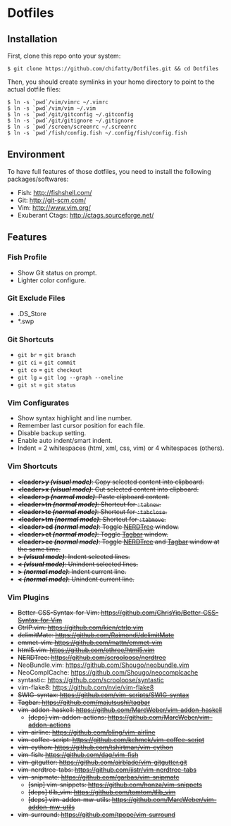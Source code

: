 # Dotfiles

## Installation

First, clone this repo onto your system:

    $ git clone https://github.com/chifatty/Dotfiles.git && cd Dotfiles

Then, you should create symlinks in your home directory to point to the actual dotfile files:

    $ ln -s `pwd`/vim/vimrc ~/.vimrc
    $ ln -s `pwd`/vim/vim ~/.vim
    $ ln -s `pwd`/git/gitconfig ~/.gitconfig
    $ ln -s `pwd`/git/gitignore ~/.gitignore
    $ ln -s `pwd`/screen/screenrc ~/.screenrc
	$ ln -s `pwd`/fish/config.fish ~/.config/fish/config.fish

## Environment

To have full features of those dotfiles, you need to install the following packages/softwares:

* Fish: <http://fishshell.com/>
* Git: <http://git-scm.com/>
* Vim: <http://www.vim.org/>
* Exuberant Ctags: <http://ctags.sourceforge.net/>

## Features

### Fish Profile

* Show Git status on prompt.
* Lighter color configure.

### Git Exclude Files
* .DS\_Store
* \*.swp

### Git Shortcuts
* `git br` = `git branch`
* `git ci` = `git commit`
* `git co` = `git checkout`
* `git lg` = `git log --graph --oneline`
* `git st` = `git status`

### Vim Configurates

* Show syntax highlight and line number.
* Remember last cursor position for each file.
* Disable backup setting.
* Enable auto indent/smart indent.
* Indent = 2 whitespaces (html, xml, css, vim) or 4 whitespaces (others).

### Vim Shortcuts

* ~~**\<leader\>y _(visual mode)_**: Copy selected content into clipboard.~~
* ~~**\<leader\>x _(visual mode)_**: Cut selected content into clipboard.~~
* ~~**\<leader\>p _(normal mode)_**: Paste clipboard content.~~
* ~~**\<leader\>tn _(normal mode)_**: Shortcut for `:tabnew`.~~
* ~~**\<leader\>tc _(normal mode)_**: Shortcut for `:tabclose`.~~
* ~~**\<leader\>tm _(normal mode)_**: Shortcut for `:tabmove`.~~
* ~~**\<leader\>ed _(normal mode)_**: Toggle [NERDTree](https://github.com/scrooloose/nerdtree) window.~~
* ~~**\<leader\>et _(normal mode)_**: Toggle [Tagbar](https://github.com/majutsushi/tagbar) window.~~
* ~~**\<leader\>ee _(normal mode)_**: Toggle [NERDTree](https://github.com/scrooloose/nerdtree) and [Tagbar](https://github.com/majutsushi/tagbar) window at the same time.~~
* ~~**> _(visual mode)_**: Indent selected lines.~~
* ~~**< _(visual mode)_**: Unindent selected lines.~~
* ~~**> _(normal mode)_**: Indent current line.~~
* ~~**< _(normal mode)_**: Unindent current line.~~

### Vim Plugins

* ~~Better-CSS-Syntax-for-Vim: <https://github.com/ChrisYip/Better-CSS-Syntax-for-Vim>~~
* ~~CtrlP.vim: <https://github.com/kien/ctrlp.vim>~~
* ~~delimitMate: <https://github.com/Raimondi/delimitMate>~~
* ~~emmet-vim: <https://github.com/mattn/emmet-vim>~~
* ~~html5.vim: <https://github.com/othree/html5.vim>~~
* ~~NERDTree: <https://github.com/scrooloose/nerdtree>~~
* NeoBundle.vim: <https://github.com/Shougo/neobundle.vim>
* NeoComplCache: <https://github.com/Shougo/neocomplcache>
* syntastic: <https://github.com/scrooloose/syntastic>
* vim-flake8: <https://github.com/nvie/vim-flake8>
* ~~SWIG-syntax: <https://github.com/vim-scripts/SWIG-syntax>~~
* ~~Tagbar: <https://github.com/majutsushi/tagbar>~~
* ~~vim-addon-haskell: <https://github.com/MarcWeber/vim-addon-haskell>~~
    * ~~[deps] vim-addon-actions: <https://github.com/MarcWeber/vim-addon-actions>~~
* ~~vim-airline: <https://github.com/bling/vim-airline>~~
* ~~vim-coffee-script: <https://github.com/kchmck/vim-coffee-script>~~
* ~~vim-cython: <https://github.com/tshirtman/vim-cython>~~
* ~~vim-fish: <https://github.com/dag/vim-fish>~~
* ~~vim-gitgutter: <https://github.com/airblade/vim-gitgutter.git>~~
* ~~vim-nerdtree-tabs: <https://github.com/jistr/vim-nerdtree-tabs>~~
* ~~vim-snipmate: <https://github.com/garbas/vim-snipmate>~~
    * ~~[snip] vim-snippets: <https://github.com/honza/vim-snippets>~~
    * ~~[deps] tlib\_vim: <https://github.com/tomtom/tlib_vim>~~
    * ~~[deps] vim-addon-mw-utils: <https://github.com/MarcWeber/vim-addon-mw-utils>~~
* ~~vim-surround: <https://github.com/tpope/vim-surround>~~

